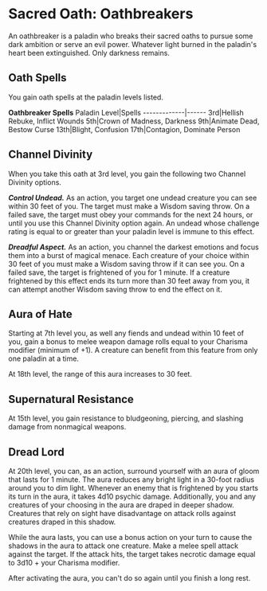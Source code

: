 # Sacred Oath: Oathbreakers
An oathbreaker is a paladin who breaks their sacred oaths to pursue some dark ambition or serve an evil power. Whatever light burned in the paladin's heart been extinguished. Only darkness remains.

## Oath Spells
You gain oath spells at the paladin levels listed.

**Oathbreaker Spells**
Paladin Level|Spells
-------------|------
3rd|Hellish Rebuke, Inflict Wounds
5th|Crown of Madness, Darkness
9th|Animate Dead, Bestow Curse
13th|Blight, Confusion
17th|Contagion, Dominate Person

## Channel Divinity
When you take this oath at 3rd level, you gain the following two Channel Divinity options.

***Control Undead.*** As an action, you target one undead creature you can see within 30 feet of you. The target must make a Wisdom saving throw. On a failed save, the target must obey your commands for the next 24 hours, or until you use this Channel Divinity option again. An undead whose challenge rating is equal to or greater than your paladin level is immune to this effect.

***Dreadful Aspect.*** As an action, you channel the darkest emotions and focus them into a burst of magical menace. Each creature of your choice within 30 feet of you must make a Wisdom saving throw if it can see you. On a failed save, the target is frightened of you for 1 minute. If a creature frightened by this effect ends its turn more than 30 feet away from you, it can attempt another Wisdom saving throw to end the effect on it.

## Aura of Hate
Starting at 7th level you, as well any fiends and undead within 10 feet of you, gain a bonus to melee weapon damage rolls equal to your Charisma modifier (minimum of +1). A creature can benefit from this feature from only one paladin at a time.

At 18th level, the range of this aura increases to 30 feet.

## Supernatural Resistance
At 15th level, you gain resistance to bludgeoning, piercing, and slashing damage from nonmagical weapons.

## Dread Lord
At 20th level, you can, as an action, surround yourself with an aura of gloom that lasts for 1 minute. The aura reduces any bright light in a 30-foot radius around you to dim light. Whenever an enemy that is frightened by you starts its turn in the aura, it takes 4d10 psychic damage. Additionally, you and any creatures of your choosing in the aura are draped in deeper shadow. Creatures that rely on sight have disadvantage on attack rolls against creatures draped in this shadow.

While the aura lasts, you can use a bonus action on your turn to cause the shadows in the aura to attack one creature. Make a melee spell attack against the target. If the attack hits, the target takes necrotic damage equal to 3d10 + your Charisma modifier.

After activating the aura, you can't do so again until you finish a long rest.
